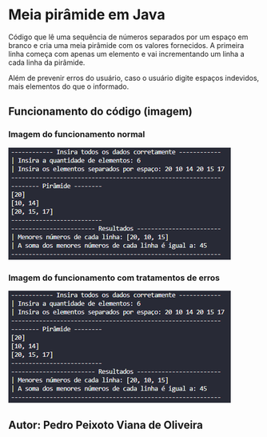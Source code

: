 # Meia pirâmide em Java
Código que lê uma sequência de números separados por um espaço em branco e cria uma meia pirâmide com os valores fornecidos. A primeira linha começa com apenas um elemento e vai incrementando um linha a cada linha da pirâmide.

Além de prevenir erros do usuário, caso o usuário digite espaços indevidos, mais elementos do que o informado.

## Funcionamento do código (imagem)
### Imagem do funcionamento normal
![Imagem](imagens-readme/funcionamento-codigo.png)
### Imagem do funcionamento com tratamentos de erros
![Imagem](imagens-readme/funcionamento-codigo.png)


## Autor: Pedro Peixoto Viana de Oliveira